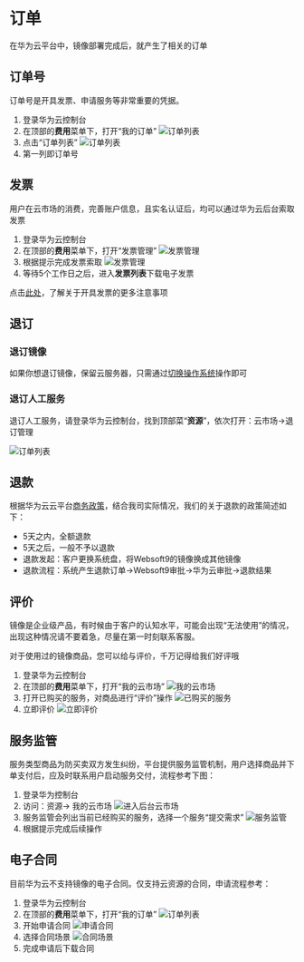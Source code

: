 # 订单

在华为云平台中，镜像部署完成后，就产生了相关的订单

## 订单号

订单号是开具发票、申请服务等非常重要的凭据。

1. 登录华为云控制台
2. 在顶部的**费用**菜单下，打开“我的订单”
   ![订单列表](https://libs.websoft9.com/Websoft9/DocsPicture/zh/huaweicloud/huaweicloud-odlists-websoft9.png)
3. 点击“订单列表”
   ![订单列表](https://libs.websoft9.com/Websoft9/DocsPicture/zh/huaweicloud/huaweicloud-odlists2-websoft9.png)
4. 第一列即订单号

## 发票

用户在云市场的消费，完善账户信息，且实名认证后，均可以通过华为云后台索取发票

1. 登录华为云控制台
2. 在顶部的**费用**菜单下，打开“发票管理”
   ![发票管理](https://libs.websoft9.com/Websoft9/DocsPicture/zh/huaweicloud/huaweicloud-feeinvmenu-websoft9.png)
3. 根据提示完成发票索取
   ![发票管理](https://libs.websoft9.com/Websoft9/DocsPicture/zh/huaweicloud/huaweicloud-feeinvdetails-websoft9.png)
4. 等待5个工作日之后，进入**发票列表**下载电子发票

点击[此处](http://support.websoft9.com/docs/faq/bz-order.html#开具发票)，了解关于开具发票的更多注意事项


## 退订

### 退订镜像

如果你想退订镜像，保留云服务器，只需通过[切换操作系统](/zh/stack-deployment.html#切换操作系统部署)操作即可


### 退订人工服务

退订人工服务，请登录华为云控制台，找到顶部菜“**资源**”，依次打开：云市场->退订管理

   ![订单列表](https://libs.websoft9.com/Websoft9/DocsPicture/zh/huaweicloud/huaweicloud-desbservices-websoft9.png)

## 退款

根据华为云云平台[商务政策](https://support.huaweicloud.com/usermanual-billing/zh-cn_topic_0072297197.html)，结合我司实际情况，我们的关于退款的政策简述如下：

* 5天之内，全额退款
* 5天之后，一般不予以退款
* 退款发起：客户更换系统盘，将Websoft9的镜像换成其他镜像
* 退款流程：系统产生退款订单->Websoft9审批->华为云审批->退款结果

## 评价

镜像是企业级产品，有时候由于客户的认知水平，可能会出现“无法使用”的情况，出现这种情况请不要着急，尽量在第一时刻联系客服。 

对于使用过的镜像商品，您可以给与评价，千万记得给我们好评哦

1. 登录华为云控制台
2. 在顶部的**费用**菜单下，打开“我的云市场”
   ![我的云市场](https://libs.websoft9.com/Websoft9/DocsPicture/zh/huaweicloud/huaweicloud-mymk-websoft9.png)
3. 打开已购买的服务，对商品进行“评价”操作 
   ![已购买的服务](https://libs.websoft9.com/Websoft9/DocsPicture/zh/huaweicloud/huaweicloud-mymkss-websoft9.png)
4. 立即评价
   ![立即评价](https://libs.websoft9.com/Websoft9/DocsPicture/zh/huaweicloud/huaweicloud-reviewp-websoft9.png)


## 服务监管

服务类型商品为防买卖双方发生纠纷，平台提供服务监管机制，用户选择商品并下单支付后，应及时联系用户启动服务交付，流程参考下图：

1. 登录华为控制台
2. 访问：资源-> 我的云市场
   ![进入后台云市场](https://libs.websoft9.com/Websoft9/DocsPicture/zh/huaweicloud/huaweicloud-rsmk-websoft9.png)
3. 服务监管会列出当前已经购买的服务，选择一个服务“提交需求”
   ![服务监管](https://libs.websoft9.com/Websoft9/DocsPicture/zh/huaweicloud/huaweicloud-rsmkjianguan-websoft9.png)
4. 根据提示完成后续操作

## 电子合同

目前华为云不支持镜像的电子合同。仅支持云资源的合同，申请流程参考：

1. 登录华为云控制台
2. 在顶部的**费用**菜单下，打开“我的订单”
   ![订单列表](https://libs.websoft9.com/Websoft9/DocsPicture/zh/huaweicloud/huaweicloud-odlists-websoft9.png)
3. 开始申请合同
   ![申请合同](https://libs.websoft9.com/Websoft9/DocsPicture/zh/huaweicloud/huaweicloud-ht-websoft9.png)
4. 选择合同场景
   ![合同场景](https://libs.websoft9.com/Websoft9/DocsPicture/zh/huaweicloud/huaweicloud-hts-websoft9.png)
5. 完成申请后下载合同